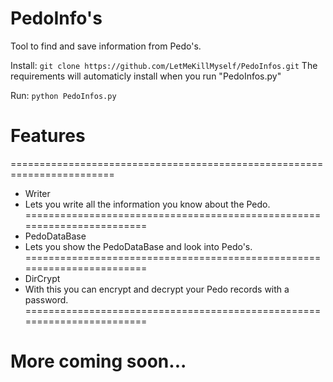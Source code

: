# PedoInfo's
Tool to find and save information from Pedo's.

Install:
```git clone https://github.com/LetMeKillMyself/PedoInfos.git```
The requirements will automaticly install when you run "PedoInfos.py"

Run:
```python PedoInfos.py```

# Features
========================================================================
- Writer
 - Lets you write all the information you know about the Pedo.
========================================================================
- PedoDataBase
 - Lets you show the PedoDataBase and look into Pedo's.
========================================================================
- DirCrypt
 - With this you can encrypt and decrypt your Pedo records with a password.
========================================================================

# More coming soon...
